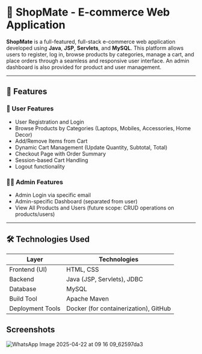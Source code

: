 # 🛒 ShopMate - E-commerce Web Application

**ShopMate** is a full-featured, full-stack e-commerce web application developed using **Java**, **JSP**, **Servlets**, and **MySQL**. This platform allows users to register, log in, browse products by categories, manage a cart, and place orders through a seamless and responsive user interface. An admin dashboard is also provided for product and user management.

---

## 📌 Features

### 👥 User Features
- User Registration and Login
- Browse Products by Categories (Laptops, Mobiles, Accessories, Home Decor)
- Add/Remove Items from Cart
- Dynamic Cart Management (Update Quantity, Subtotal, Total)
- Checkout Page with Order Summary
- Session-based Cart Handling
- Logout functionality

### 👨‍💼 Admin Features
- Admin Login via specific email
- Admin-specific Dashboard (separated from user)
- View All Products and Users (future scope: CRUD operations on products/users)

---

## 🛠️ Technologies Used

| Layer              | Technologies                             |
|-------------------|-------------------------------------------|
| Frontend (UI)     | HTML, CSS                                 |
| Backend           | Java (JSP, Servlets), JDBC                |
| Database          | MySQL                                     |
| Build Tool        | Apache Maven                              |
| Deployment Tools  | Docker (for containerization), GitHub     |

## Screenshots
![WhatsApp Image 2025-04-22 at 09 16 09_62597da3](https://github.com/user-attachments/assets/c1ef184f-57bf-48be-8671-fbc3cd1e2457)



